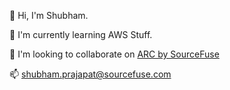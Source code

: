  👋 Hi, I'm Shubham.

 🌱 I'm currently learning AWS Stuff.

 💞️ I'm looking to collaborate on [ARC by SourceFuse](https://github.com/sourcefuse/loopback4-microservice-catalog)

 📫 shubham.prajapat@sourcefuse.com

<!---
shubhamp-sf/shubhamp-sf is a ✨ special ✨ repository because its `README.md` (this file) appears on your GitHub profile.
You can click the Preview link to take a look at your changes.
--->
